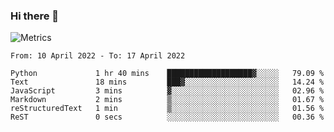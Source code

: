 ### Hi there 👋

![Metrics](https://github.com/radoapx/radoapx/blob/main/github-metrics.svg)

<!--START_SECTION:waka-->

```text
From: 10 April 2022 - To: 17 April 2022

Python             1 hr 40 mins    ███████████████████▓░░░░░   79.09 %
Text               18 mins         ███▓░░░░░░░░░░░░░░░░░░░░░   14.24 %
JavaScript         3 mins          ▓░░░░░░░░░░░░░░░░░░░░░░░░   02.96 %
Markdown           2 mins          ▒░░░░░░░░░░░░░░░░░░░░░░░░   01.67 %
reStructuredText   1 min           ▒░░░░░░░░░░░░░░░░░░░░░░░░   01.56 %
ReST               0 secs          ░░░░░░░░░░░░░░░░░░░░░░░░░   00.36 %
```

<!--END_SECTION:waka-->

<!--
**radoapx/radoapx** is a ✨ _special_ ✨ repository because its `README.md` (this file) appears on your GitHub profile.

Here are some ideas to get you started:

- 🔭 I’m currently working on ...
- 🌱 I’m currently learning ...
- 👯 I’m looking to collaborate on ...
- 🤔 I’m looking for help with ...
- 💬 Ask me about ...
- 📫 How to reach me: ...
- 😄 Pronouns: ...
- ⚡ Fun fact: ...
-->
